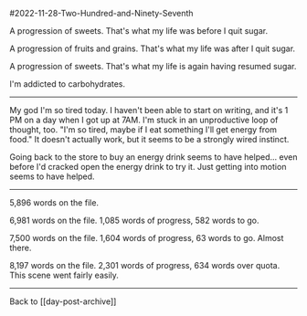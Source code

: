 #2022-11-28-Two-Hundred-and-Ninety-Seventh

A progression of sweets.  That's what my life was before I quit sugar.

A progression of fruits and grains.  That's what my life was after I quit sugar.

A progression of sweets.  That's what my life is again having resumed sugar.

I'm addicted to carbohydrates.

---
My god I'm so tired today.  I haven't been able to start on writing, and it's 1 PM on a day when I got up at 7AM.  I'm stuck in an unproductive loop of thought, too.  "I'm so tired, maybe if I eat something I'll get energy from food."  It doesn't actually work, but it seems to be a strongly wired instinct.

Going back to the store to buy an energy drink seems to have helped... even before I'd cracked open the energy drink to try it.  Just getting into motion seems to have helped.

---
5,896 words on the file.

6,981 words on the file.  1,085 words of progress, 582 words to go.

7,500 words on the file.  1,604 words of progress, 63 words to go.  Almost there.

8,197 words on the file.  2,301 words of progress, 634 words over quota.  This scene went fairly easily.

---
Back to [[day-post-archive]]
